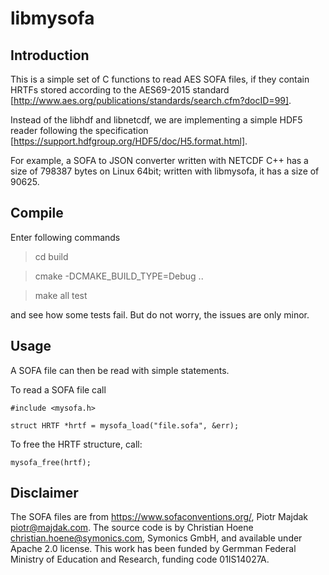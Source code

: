 # libmysofa

## Introduction

This is a simple set of C functions to read AES SOFA files, if they contain HRTFs
stored according to the AES69-2015 standard [http://www.aes.org/publications/standards/search.cfm?docID=99].

Instead of the libhdf and libnetcdf, we are implementing a simple HDF5 reader following the specification [https://support.hdfgroup.org/HDF5/doc/H5.format.html].

For example, a SOFA to JSON converter written with NETCDF C++ has a size of 798387 bytes on Linux 64bit; written with libmysofa, it has a size of 90625.

## Compile

Enter following commands

> cd build

> cmake -DCMAKE_BUILD_TYPE=Debug ..

> make all test

and see how some tests fail. But do not worry, the issues are only minor.
    
## Usage 

A SOFA file can then be read with simple statements.

To read a SOFA file call 

```
#include <mysofa.h>

struct HRTF *hrtf = mysofa_load("file.sofa", &err);
```

To free the HRTF structure, call:
```
mysofa_free(hrtf);
```

## Disclaimer

The SOFA files are from https://www.sofaconventions.org/, Piotr Majdak <piotr@majdak.com>.
The source code is by Christian Hoene <christian.hoene@symonics.com>, Symonics GmbH, and available under Apache 2.0 license.
This work has been funded by Germman Federal Ministry of Education and Research, funding code 01IS14027A.


